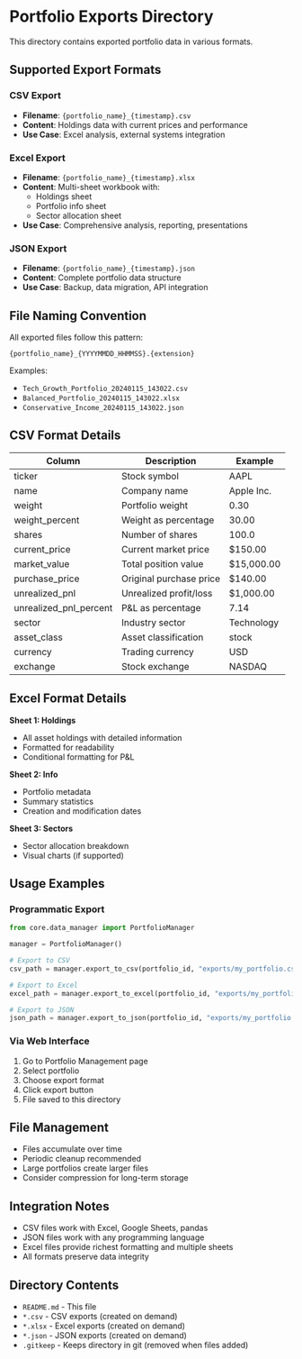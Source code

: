 # Portfolio Exports Directory

This directory contains exported portfolio data in various formats.

## Supported Export Formats

### CSV Export
- **Filename**: `{portfolio_name}_{timestamp}.csv`
- **Content**: Holdings data with current prices and performance
- **Use Case**: Excel analysis, external systems integration

### Excel Export  
- **Filename**: `{portfolio_name}_{timestamp}.xlsx`
- **Content**: Multi-sheet workbook with:
  - Holdings sheet
  - Portfolio info sheet
  - Sector allocation sheet
- **Use Case**: Comprehensive analysis, reporting, presentations

### JSON Export
- **Filename**: `{portfolio_name}_{timestamp}.json`
- **Content**: Complete portfolio data structure
- **Use Case**: Backup, data migration, API integration

## File Naming Convention

All exported files follow this pattern:
```
{portfolio_name}_{YYYYMMDD_HHMMSS}.{extension}
```

Examples:
- `Tech_Growth_Portfolio_20240115_143022.csv`
- `Balanced_Portfolio_20240115_143022.xlsx`
- `Conservative_Income_20240115_143022.json`

## CSV Format Details

| Column | Description | Example |
|--------|-------------|---------|
| ticker | Stock symbol | AAPL |
| name | Company name | Apple Inc. |
| weight | Portfolio weight | 0.30 |
| weight_percent | Weight as percentage | 30.00 |
| shares | Number of shares | 100.0 |
| current_price | Current market price | $150.00 |
| market_value | Total position value | $15,000.00 |
| purchase_price | Original purchase price | $140.00 |
| unrealized_pnl | Unrealized profit/loss | $1,000.00 |
| unrealized_pnl_percent | P&L as percentage | 7.14 |
| sector | Industry sector | Technology |
| asset_class | Asset classification | stock |
| currency | Trading currency | USD |
| exchange | Stock exchange | NASDAQ |

## Excel Format Details

**Sheet 1: Holdings**
- All asset holdings with detailed information
- Formatted for readability
- Conditional formatting for P&L

**Sheet 2: Info**
- Portfolio metadata
- Summary statistics
- Creation and modification dates

**Sheet 3: Sectors**
- Sector allocation breakdown
- Visual charts (if supported)

## Usage Examples

### Programmatic Export
```python
from core.data_manager import PortfolioManager

manager = PortfolioManager()

# Export to CSV
csv_path = manager.export_to_csv(portfolio_id, "exports/my_portfolio.csv")

# Export to Excel
excel_path = manager.export_to_excel(portfolio_id, "exports/my_portfolio.xlsx")

# Export to JSON
json_path = manager.export_to_json(portfolio_id, "exports/my_portfolio.json")
```

### Via Web Interface
1. Go to Portfolio Management page
2. Select portfolio
3. Choose export format
4. Click export button
5. File saved to this directory

## File Management

- Files accumulate over time
- Periodic cleanup recommended
- Large portfolios create larger files
- Consider compression for long-term storage

## Integration Notes

- CSV files work with Excel, Google Sheets, pandas
- JSON files work with any programming language
- Excel files provide richest formatting and multiple sheets
- All formats preserve data integrity

## Directory Contents

- `README.md` - This file
- `*.csv` - CSV exports (created on demand)
- `*.xlsx` - Excel exports (created on demand)
- `*.json` - JSON exports (created on demand)
- `.gitkeep` - Keeps directory in git (removed when files added)